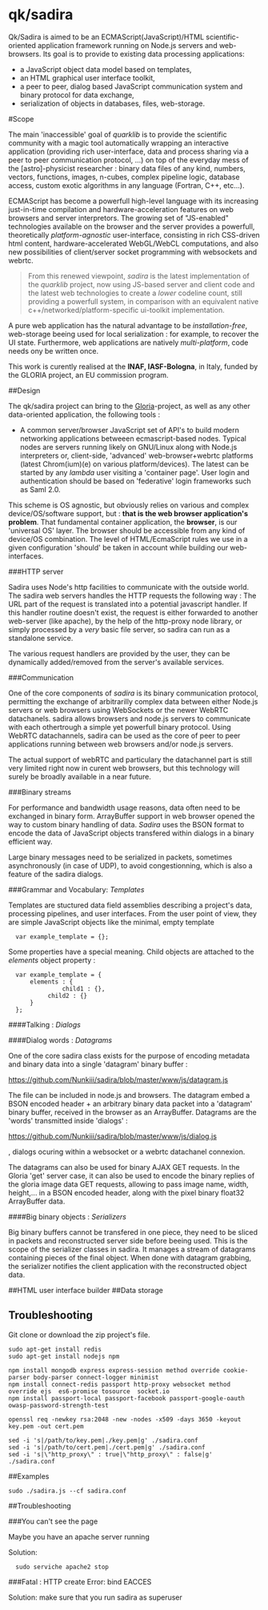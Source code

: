 qk/sadira
=====

Qk/Sadira is aimed to be an ECMAScript(JavaScript)/HTML scientific-oriented application framework running on Node.js servers and web-browsers. Its goal is to provide to existing data processing applications: 

* a JavaScript object data model based on templates,
* an HTML graphical user interface toolkit,
* a peer to peer, dialog based JavaScript communication system and binary protocol for data exchange,
* serialization of objects in databases, files, web-storage.

#Scope

The main 'inaccessible' goal of *quarklib* is to provide the scientific community with a magic tool automatically wrapping an interactive application (providing rich user-interface, data and process sharing via a peer to peer communication protocol, ...) on top of the everyday mess of the [astro]-physicist researcher : binary data files of any kind, numbers, vectors, functions, images, n-cubes, complex pipeline logic, database access, custom exotic algorithms in any language (Fortran, C++, etc...).

ECMAScript has become a powerfull high-level language with its increasing just-in-time compilation and hardware-acceleration features on web browsers and server interpretors. The growing set of "JS-enabled" technologies available on the browser and the server provides a powerfull, theoretically *platform-agnostic* user-interface, consisting in rich CSS-driven html content, hardware-accelerated WebGL/WebCL computations, and also new possibilities of client/server socket programming with websockets and webrtc. 

>From this renewed viewpoint, *sadira* is the latest implementation of the *quarklib* project, now using JS-based server and client code and the latest web technologies to create a *lower* codeline count, still providing a powerfull system, in comparison with an equivalent native c++/networked/platform-specific ui-toolkit implementation. 

A pure web application has the natural advantage to be  *installation-free*, web-storage beeing used for local serialization :  for example, to recover the UI state. Furthermore, web applications are natively *multi-platform*, code needs ony be written once.

This work is curently realised at the **INAF, IASF-Bologna**, in Italy, funded by the GLORIA project, an EU commission program. 

##Design

The qk/sadira project can bring to the [Gloria][1]-project, as well as any other data-oriented application, the following tools :
 
- A common server/browser JavaScript set of API's to build modern networking applications betweeen ecmascript-based nodes. Typical nodes are servers running likely on GNU/Linux along with Node.js interpreters or, client-side, 'advanced' web-browser+webrtc platforms (latest Chrom(ium)(e) on various platform/devices). The latest can be started by any *lambda* user visiting a 'container page'. User login and authentication should be based on 'federative' login frameworks such as Saml 2.0.

This scheme is OS agnostic, but obviously relies on various and complex device/OS/software support, but : **that is the web browser application's problem**. That fundamental container application, the **browser**, is our 'universal OS' layer. The browser should be accessible from any kind of device/OS combination. The level of HTML/EcmaScript rules we use in a given configuration 'should' be taken in account while building our web-interfaces.

[1]: http://www.gloria-project.eu "GLORIA"

###HTTP server

Sadira uses Node's http facilities to communicate with the outside world. The sadira web servers handles the HTTP requests the following way : The URL part of the request is translated into a potential javascript handler. If this handler routine doesn't exist, the request is either forwarded to another web-server (like apache), by the help of the http-proxy node library, or simply processed by a *very* basic file server, so sadira can run as a standalone service.

The various request handlers are provided by the user, they can be dynamically added/removed from the server's available services.

###Communication

One of the core components of *sadira* is its binary communication protocol, permitting the exchange of arbitrarilly complex data between either Node.js servers or web browsers using WebSockets or the newer WebRTC datachanels. sadira allows browsers and node.js servers to communicate with each othertrough a simple yet powerfull binary protocol. Using WebRTC datachannels, sadira can be used as the core of peer to peer applications running between web browsers and/or node.js servers. 

The actual support of webRTC and particulary the datachannel part is still very limited right now in curent web browsers, but this technology will surely be broadly available in a near future.

###Binary streams

For performance and bandwidth usage reasons, data often need to be exchanged in binary form. ArrayBuffer support in web browser opened the way to custom binary handling of data. *Sadira* uses the BSON format to encode the data of JavaScript objects transfered within dialogs in a binary efficient way. 

Large binary messages need to be serialized in packets, sometimes asynchronously (in case of UDP), to avoid congestionning, which is also a feature of the sadira dialogs.


###Grammar and Vocabulary: *Templates*

Templates are stuctured data field assemblies describing a project's data, processing pipelines, and user interfaces. From the user point of view, they are simple JavaScript objects like the minimal, empty template 

	  var example_template = {};


Some properties have a special meaning. Child objects are attached to the *elements* object property : 

	  var example_template = {
	      elements : {
	      	       child1 : {},
		       child2 : {}
	      }
	  };

	 

####Talking : *Dialogs*


####Dialog words : *Datagrams*


One of the core sadira class exists for the purpose of encoding metadata and binary data into a single 'datagram' binary buffer :

https://github.com/Nunkiii/sadira/blob/master/www/js/datagram.js

The file can be included in node.js and browsers. The datagram embed a BSON encoded header  +  an arbitrary binary data packet into a 'datagram' binary buffer, received in the browser as an ArrayBuffer. Datagrams are the 'words' transmitted inside 'dialogs' :

https://github.com/Nunkiii/sadira/blob/master/www/js/dialog.js

, dialogs ocuring within a websocket or a webrtc datachanel connexion.

The datagrams can also be used for binary AJAX GET requests. In the Gloria 'get' server case, it can also be used to encode the binary replies of the gloria image data GET requests, allowing to pass image name, width, height,... in a BSON encoded header, along with the pixel binary float32 ArrayBuffer data.

####Big binary objects : *Serializers*
   
Big binary buffers cannot be transfered in one piece, they need to be sliced in packets and reconstructed server side before beeing used. This is the scope of the serializer classes in sadira. It manages a stream of datagrams containing pieces of the final object. When done with datagram grabbing, the serializer notifies the client application with the reconstructed object data.

 
##HTML user interface builder 
##Data storage 

## Troubleshooting


Git clone or download the zip project's file.

    sudo apt-get install redis
    sudo apt-get install nodejs npm

    npm install mongodb express express-session method override cookie-parser body-parser connect-logger minimist 
    npm install connect-redis passport http-proxy websocket method override ejs  es6-promise tosource  socket.io 
    npm install passport-local passport-facebook passport-google-oauth owasp-password-strength-test

    openssl req -newkey rsa:2048 -new -nodes -x509 -days 3650 -keyout key.pem -out cert.pem

    sed -i 's|/path/to/key.pem|./key.pem|g' ./sadira.conf
    sed -i 's|/path/to/cert.pem|./cert.pem|g' ./sadira.conf
    sed -i 's|\"http_proxy\" : true|\"http_proxy\" : false|g' ./sadira.conf


##Examples

	sudo ./sadira.js --cf sadira.conf


##Troubleshooting

###You can't see the page

Maybe you have an apache server running

Solution: 

	  sudo serviche apache2 stop

###Fatal : HTTP create Error: bind EACCES

Solution: make sure that you run sadira as superuser